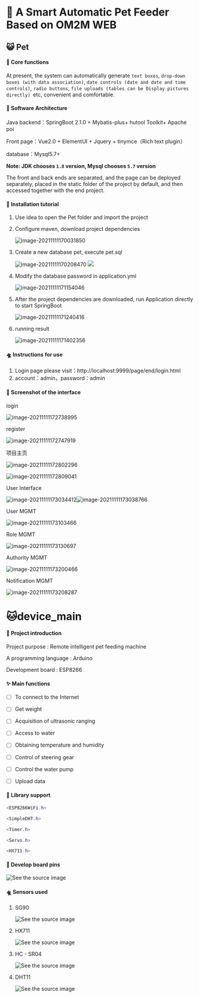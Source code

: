 # 🚀 A Smart Automatic Pet Feeder Based on OM2M WEB

## 😺 Pet


#### 👑 Core functions
At present, the system can automatically generate `text boxes`, `drop-down boxes (with data association)`, `date controls (date and date and time controls)`, `radio buttons`, `file uploads (tables can be Display pictures directly) `etc, convenient and comfortable.


#### 🚂 Software Architecture
Java backend：SpringBoot 2.1.0 + Mybatis-plus+ hutool Toolkit+ Apache poi

Front page：Vue2.0 + ElementUI + Jquery + tinymce（Rich text plugin）

database：Mysql5.7+

**Note: JDK chooses `1.8` version, Mysql chooses `5.7` version**

The front and back ends are separated, and the page can be deployed separately, placed in the static folder of the project by default, and then accessed together with the end project.


#### 🚁 Installation tutorial

1. Use idea to open the Pet folder and import the project

2. Configure maven, download project dependencies

   ![image-20211111170031850](readme.assets/image-20211111170031850.png)

3. Create a new database pet, execute pet.sql

   ![image-20211111170208470](readme.assets/image-20211111170208470.png)
   ![](https://www.hualigs.cn/image/60a4645016b23.jpg)

4. Modify the database password in application.yml

   ![image-20211111171154046](readme.assets/image-20211111171154046.png)

   

5. After the project dependencies are downloaded, run Application directly to start SpringBoot

   ![image-20211111171240416](readme.assets/image-20211111171240416.png)

6. running result  

   ![image-20211111171402356](readme.assets/image-20211111171402356.png)

#### 🛸 Instructions for use

1. Login page please visit：http://localhost:9999/page/end/login.html
2. account：admin，password：admin

#### 🎨 Screenshot of the interface

login

![image-20211111172738995](readme.assets/image-20211111172738995.png)

register

![image-20211111172747919](readme.assets/image-20211111172747919.png)

项目主页

![image-20211111172802296](readme.assets/image-20211111172802296.png)

![image-20211111172809041](readme.assets/image-20211111172809041.png)

User Interface

![image-20211111173034412](readme.assets/image-20211111173034412.png)![image-20211111173038766](C:\Users\zk\AppData\Roaming\Typora\typora-user-images\image-20211111173038766.png)

User MGMT

![image-20211111173103466](readme.assets/image-20211111173103466.png)

Role MGMT	

![image-20211111173130697](readme.assets/image-20211111173130697.png)

Authority MGMT

![image-20211111173200466](readme.assets/image-20211111173200466.png)

Notification MGMT

![image-20211111173208287](readme.assets/image-20211111173208287.png)



# 🐱device_main



#### 🛫 Project introduction

Project purpose : Remote intelligent pet feeding machine

A programming language : Arduino

Development board : ESP8266



#### ✨ Main functions 

- [ ] To connect to the Internet
- [ ] Get weight
- [ ] Acquisition of ultrasonic ranging
- [ ] Access to water
- [ ] Obtaining temperature and humidity
- [ ] Control of steering gear
- [ ] Control the water pump
- [ ] Upload data



#### 🛒 Library  support

```c#
<ESP8266WiFi.h>

<SimpleDHT.h>

<Timer.h>

<Servo.h>

<HX711.h>
```




#### 🚁 Develop board pins

![See the source image](https://www.soulfree.cn/wp-content/uploads/2020/04/2020042309435240-1024x651.png)



#### 🛸 Sensors used

1. SG90

   ![See the source image](https://tse1-mm.cn.bing.net/th/id/OIP-C.z1yStKTYGyRzV2W7nDx6twHaHa?pid=ImgDet&rs=1)

2. HX711

   ![See the source image](https://tse3-mm.cn.bing.net/th/id/OIP-C.TIBzYkRt5bzs-58UtdwC4gHaHa?pid=ImgDet&rs=1)

3. HC - SR04

   ![See the source image](https://tse3-mm.cn.bing.net/th/id/OIP-C.X9wxxxMW-dKFYNtgJrUwPQHaHa?pid=ImgDet&rs=1)

4. DHT11

   ![See the source image](https://tse2-mm.cn.bing.net/th/id/OIP-C.uDVZ6gE4U3FMOevrL5gaZAHaHa?pid=ImgDet&rs=1)

   

   







